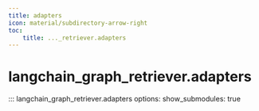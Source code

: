 ```yaml
---
title: adapters
icon: material/subdirectory-arrow-right
toc:
    title: ..._retriever.adapters
---
```


# langchain_graph_retriever.adapters

::: langchain_graph_retriever.adapters
    options:
      show_submodules: true